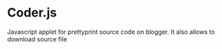 # Coder.js
Javascript applet for prettyprint source code on blogger. It also allows to download source file
